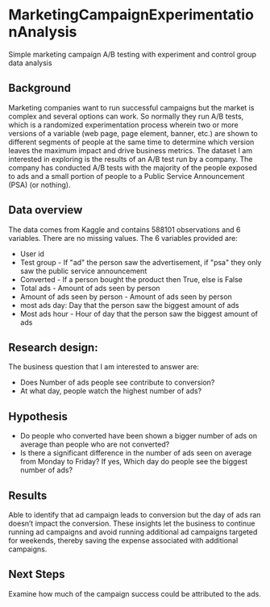 # MarketingCampaignExperimentationAnalysis
Simple marketing campaign A/B testing with experiment and control group data analysis

## Background
Marketing companies want to run successful campaigns but the market is complex and several options can work. So normally they run A/B tests, which is a randomized experimentation process wherein two or more versions of a variable (web page, page element, banner, etc.) are shown to different segments of people at the same time to determine which version leaves the maximum impact and drive business metrics.
The dataset I am interested in exploring is the results of an A/B test run by a company. The company has conducted A/B tests with the majority of the people exposed to ads and a small portion of people to a Public Service Announcement (PSA) (or nothing).

## Data overview
The data comes from Kaggle and contains 588101 observations and 6 variables. There are no missing values. The 6 variables provided are:
* User id
* Test group - If "ad" the person saw the advertisement, if "psa" they only saw the public service announcement
* Converted - If a person bought the product then True, else is False
* Total ads - Amount of ads seen by person
* Amount of ads seen by person - Amount of ads seen by person
* most ads day: Day that the person saw the biggest amount of ads
* Most ads hour - Hour of day that the person saw the biggest amount of ads

## Research design:
The business question that I am interested to answer are:
* Does Number of ads people see contribute to conversion?
* At what day, people watch the highest number of ads?

## Hypothesis
* Do people who converted have been shown a bigger number of ads on average than people who are not converted?
* Is there a significant difference in the number of ads seen on average from Monday to Friday? If yes, Which day do people see the biggest number of ads?

## Results
Able to identify that ad campaign leads to conversion but the day of ads ran doesn’t impact the conversion. These insights let the business to continue running ad campaigns and avoid running additional ad campaigns targeted for weekends, thereby saving the expense associated with additional campaigns.

## Next Steps
Examine how much of the campaign success could be attributed to the ads.
